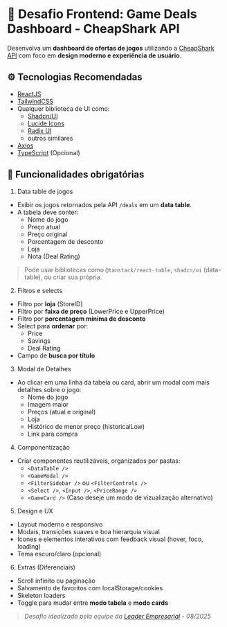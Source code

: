 # 🎯 Desafio Frontend: Game Deals Dashboard - CheapShark API

Desenvolva um __dashboard de ofertas de jogos__ utilizando a [CheapShark API][cheap-shark-api-doc] com foco em __design moderno e experiência de usuário__.

## ⚙️ Tecnologias Recomendadas

- [ReactJS][reactjs-doc]
- [TailwindCSS][tailwindcss-doc]
- Qualquer biblioteca de UI como:
  - [Shadcn/UI][shadcn-doc]
  - [Lucide Icons][lucide-icons-doc]
  - [Radix UI][radix-ui-doc]
  - outros similares
- [Axios][axios-doc]
- [TypeScript][typescript-doc] (Opcional)

## 📌 Funcionalidades obrigatórias

1. Data table de jogos

- Exibir os jogos retornados pela API `/deals` em um __data table__.
- A tabela deve conter:
    - Nome do jogo
    - Preço atual
    - Preço original
    - Porcentagem de desconto
    - Loja
    - Nota (Deal Rating)

> Pode usar bibliotecas como `@tanstack/react-table`, `shadcn/ui` (data-table), ou criar sua própria.

2. Filtros e selects

- Filtro por __loja__ (StoreID)
- Filtro por __faixa de preço__ (LowerPrice e UpperPrice)
- Filtro por __porcentagem minima de desconto__
- Select para __ordenar__ por:
    - Price
    - Savings
    - Deal Rating
- Campo de __busca por título__

3. Modal de Detalhes

- Ao clicar em uma linha da tabela ou card, abrir um modal com mais detalhes sobre o jogo:
    - Nome do jogo
    - Imagem maior
    - Preços (atual e original)
    - Loja
    - Histórico de menor preço (historicalLow)
    - Link para compra

4. Componentização

- Criar componentes reutilizáveis, organizados por pastas:
    - `<DataTable />`
    - `<GameModal />`
    - `<FilterSidebar />` ou `<FilterControls />`
    - `<Select />`, `<Input />`, `<PriceRange />`
    - `<GameCard />` (Caso deseje um modo de vizualização alternativo)

5. Design e UX

- Layout moderno e responsivo
- Modais, transições suaves e boa hierarquia visual
- Ícones e elementos interativos com feedback visual (hover, foco, loading)
- Tema escuro/claro (opcional)

6. Extras (Diferenciais)

- Scroll infinito ou paginação
- Salvamento de favoritos com localStorage/cookies
- Skeleton loaders
- Toggle para mudar entre __modo tabela__ e __modo cards__

<!-- Footer -->

> _Desafio idealizado pela equipe da [Leader Empresarial][leader-empresarial] - 08/2025_

<!-- Links -->

[cheap-shark-api-doc]:<https://apidocs.cheapshark.com/>
[reactjs-doc]:<https://react.dev/>
[tailwindcss-doc]:<https://tailwindcss.com/>
[shadcn-doc]:<https://ui.shadcn.com/>
[lucide-icons-doc]:<https://lucide.dev/icons/>
[radix-ui-doc]:<https://www.radix-ui.com/>
[axios-doc]:<https://axios-http.com/ptbr/docs/intro>
[typescript-doc]:<https://www.typescriptlang.org/>
[leader-empresarial]:<https://www.leaderempresarial.com.br/>

